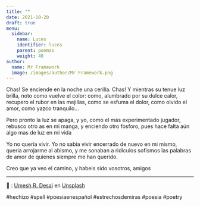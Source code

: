 ```yaml
---
title: ""
date: 2021-10-20
draft: true
menu:
  sidebar:
    name: Luces
    identifier: luces
    parent: poemas
    weight: 40
author:
  name: Mr Framework
  image: /images/author/Mr Framework.png
---
```


Chas! Se enciende en la noche una cerilla. Chas! Y mientras su tenue luz brilla, noto como vuelve el color: como, alumbrado por su dulce calor, recupero el rubor en las mejillas, como se esfuma el dolor, como olvido el amor, como yazco tranquilo...

Pero pronto la luz se apaga, y yo, como el más experimentado jugador, rebusco otro as en mi manga, y enciendo otro fosforo, pues hace falta aún algo mas de luz en mi vida

Yo no quería vivir. Yo no sabia vivir encerrado de nuevo en mi mismo, queria arrojarme al abismo, y me sonaban a ridículos sofismos las palabras de amor de quienes siempre me han querido.

Creo que ya veo el camino, y habeis sido vosotros, amigos

---

📸 : [Umesh R. Desai](https://unsplash.com/@perpoto) en [Unsplash](https://unsplash.com/photos/qKdM0__TKCs)

#hechizo #spell #poesiaenespañol #estrechosdemiras #poesia #poetry
